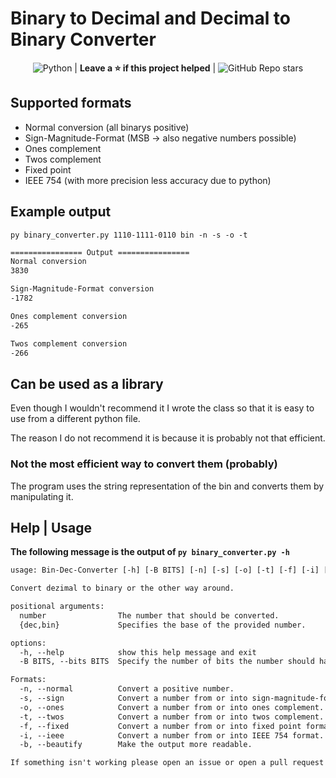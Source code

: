 # Binary to Decimal and Decimal to Binary Converter

<div align="center">

![Python](https://img.shields.io/badge/python-3670A0?style=for-the-badge&logo=python&logoColor=ffdd54) | **Leave a ⭐ if this project helped** | ![GitHub Repo stars](https://img.shields.io/github/stars/testspieler09/binary_converter)

</div>

## Supported formats

- Normal conversion (all binarys positive)
- Sign-Magnitude-Format (MSB -> also negative numbers possible)
- Ones complement
- Twos complement
- Fixed point
- IEEE 754 (with more precision less accuracy due to python)

## Example output

```
py binary_converter.py 1110-1111-0110 bin -n -s -o -t
```

```txt
================ Output ================
Normal conversion
3830

Sign-Magnitude-Format conversion
-1782

Ones complement conversion
-265

Twos complement conversion
-266
```

## Can be used as a library

Even though I wouldn't recommend it I wrote the class so that it is easy to use from a different python file.

The reason I do not recommend it is because it is probably not that efficient.

### Not the most efficient way to convert them (probably)

The program uses the string representation of the bin and converts them by manipulating it.

## Help | Usage

**The following message is the output of `py binary_converter.py -h`**

```txt
usage: Bin-Dec-Converter [-h] [-B BITS] [-n] [-s] [-o] [-t] [-f] [-i] [-b] number {dec,bin}

Convert dezimal to binary or the other way around.

positional arguments:
  number                The number that should be converted.
  {dec,bin}             Specifies the base of the provided number.

options:
  -h, --help            show this help message and exit
  -B BITS, --bits BITS  Specify the number of bits the number should have (mostly for DEC->BIN)

Formats:
  -n, --normal          Convert a positive number.
  -s, --sign            Convert a number from or into sign-magnitude-format.
  -o, --ones            Convert a number from or into ones complement.
  -t, --twos            Convert a number from or into twos complement.
  -f, --fixed           Convert a number from or into fixed point format.
  -i, --ieee            Convert a number from or into IEEE 754 format.
  -b, --beautify        Make the output more readable.

If something isn't working please open an issue or open a pull request on [ https://github.com/Testspieler09/binary_converter ]
```
